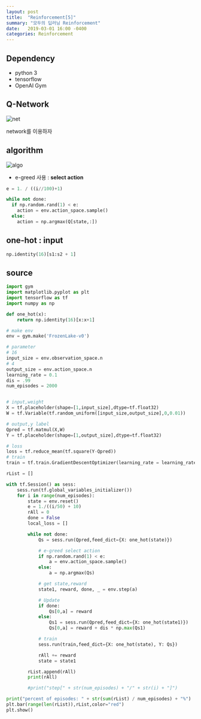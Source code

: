 ```yaml
---
layout: post
title:  "Reinforcement[5]"
summary: "모두의 딥러닝 Reinforcement"
date:   2019-03-01 16:00 -0400
categories: Reinforcement
---
```


## Dependency
- python 3
- tensorflow
- OpenAI Gym

## Q-Network



![net](https://github.com/jjeamin/jjeamin.github.io/raw/master/_posts/post_img/reinforcement/net1.JPG)



network를 이용하자

## algorithm



![algo](https://github.com/jjeamin/jjeamin.github.io/raw/master/_posts/post_img/reinforcement/algo.JPG)



- e-greed 사용 : **select action**

```python
e = 1. / ((i//100)+1)

while not done:
  if np.random.rand(1) < e:
    action = env.action_space.sample()
  else:
    action = np.argmax(Q[state,:])
```

## one-hot : input

```python
np.identity(16)[s1:s2 + 1]
```

## source

```python
import gym
import matplotlib.pyplot as plt
import tensorflow as tf
import numpy as np

def one_hot(x):
    return np.identity(16)[x:x+1]

# make env
env = gym.make('FrozenLake-v0')

# parameter
# 16
input_size = env.observation_space.n
# 4
output_size = env.action_space.n
learning_rate = 0.1
dis = .99
num_episodes = 2000


# input,weight
X = tf.placeholder(shape=[1,input_size],dtype=tf.float32)
W = tf.Variable(tf.random_uniform([input_size,output_size],0,0.01))

# output,y label
Qpred = tf.matmul(X,W)
Y = tf.placeholder(shape=[1,output_size],dtype=tf.float32)

# loss
loss = tf.reduce_mean(tf.square(Y-Qpred))
# train
train = tf.train.GradientDescentOptimizer(learning_rate = learning_rate).minimize(loss)

rList = []

with tf.Session() as sess:
    sess.run(tf.global_variables_initializer())
    for i in range(num_episodes):
        state = env.reset()
        e = 1./((i/50) + 10)
        rAll = 0
        done = False
        local_loss = []

        while not done:
            Qs = sess.run(Qpred,feed_dict={X: one_hot(state)})

            # e-greed select action
            if np.random.rand(1) < e:
                a = env.action_space.sample()
            else:
                a = np.argmax(Qs)

            # get state,reward
            state1, reward, done, _ = env.step(a)

            # Update
            if done:
                Qs[0,a] = reward
            else:
                Qs1 = sess.run(Qpred,feed_dict={X: one_hot(state1)})
                Qs[0,a] = reward + dis * np.max(Qs1)

            # train
            sess.run(train,feed_dict={X: one_hot(state), Y: Qs})

            rAll += reward
            state = state1

        rList.append(rAll)
        print(rAll)

        #print("step[" + str(num_episodes) + "/" + str(i) + "]")

print("percent of episodes: " + str(sum(rList) / num_episodes) + "%")
plt.bar(range(len(rList)),rList,color="red")
plt.show()
```
